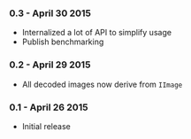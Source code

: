 ### 0.3 - April 30 2015
* Internalized a lot of API to simplify usage
* Publish benchmarking

### 0.2 - April 29 2015
* All decoded images now derive from `IImage`

### 0.1 - April 26 2015
* Initial release
